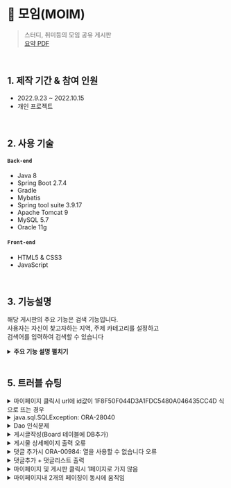 # :pushpin: 모임(MOIM)
>스터디, 취미등의 모임 공유 게시판  
>[요약 PDF](https://drive.google.com/file/d/1whriLreibG0C8HqN9YESodWJNzL4TBEi/view?usp=sharing)

</br>

## 1. 제작 기간 & 참여 인원
- 2022.9.23 ~ 2022.10.15
- 개인 프로젝트

</br>

## 2. 사용 기술
#### `Back-end`
  - Java 8
  - Spring Boot 2.7.4
  - Gradle
  - Mybatis
  - Spring tool suite 3.9.17
  - Apache Tomcat 9
  - MySQL 5.7
  - Oracle 11g
#### `Front-end`
  - HTML5 & CSS3
  - JavaScript

</br>

## 3. 기능설명
해당 게시판의 주요 기능은 검색 기능입니다.  
사용자는 자신이 찾고자하는 지역, 주제 카테고리를 설정하고  
검색어를 입력하여 검색할 수 있습니다  


<details>
<summary><b>주요 기능 설명 펼치기</b></summary>
<div markdown="1">

### 3.1. 전체 흐름
![](https://user-images.githubusercontent.com/115128823/196615661-92f8c33a-8876-47f5-8125-3f6b665e73c6.png)

### 3.2. Controller

- **요청 처리** :pushpin: [코드 확인](https://github.com/chadol0313/archive/blob/ed3ad4bf88edfc0d688e7191011dd5146e17ac91/Moim_Project/src/main/java/com/study/moim/controller/BoardController.java#L190)
  - Controller에서는 요청을 화면단에서 넘어온 요청을 받고, Service 계층에 로직 처리를 위임합니다.
  - View로부터 전달받은 지역,주제,검색키워드,페이지를 매개변수로 하여 Service에서 실행한 메서드 값을 받아옵니다.
  - 받은 결과값은 HashMap에 저장하도록 했습니다.

- **결과 처리** :pushpin: [코드 확인](https://github.com/chadol0313/archive/blob/ed3ad4bf88edfc0d688e7191011dd5146e17ac91/Moim_Project/src/main/java/com/study/moim/controller/BoardController.java#L212)
  - Service 계층에서 넘어온 로직 처리 결과(메세지)를 화면단에 응답해줍니다.
  - Service 계층에서 넘어온 로직 처리 결과를 model에 넣어줍니다.
  - 지역,주제,검색키워드는 검색결과 페이지에서 검색값을 유지하기위해 각각 따로 model에 넣어주었습니다.

### 3.3. Service

- **페이징 및 검색 결과값 처리** :pushpin: [코드 확인](https://github.com/chadol0313/archive/blob/ed3ad4bf88edfc0d688e7191011dd5146e17ac91/Moim_Project/src/main/java/com/study/moim/service/BoardService.java#L96)
  - 최종 결과를 담을 해쉬맵 객체를 생성합니다.
  - 페이징 객체를 생성하고 검색에 걸린 총 게시물 갯수를 카운트합니다
  - 페이지 시작번호, 끝번호, 지역, 주제, 검색키워드를 매개변수로 dao에서 넘어온 로직 결과를 List에 담습니다.
  - 페이징과 위의 결과값을 담은 List를 해쉬맵에 담았습니다

### 3.4. Mapper

![](https://user-images.githubusercontent.com/115128823/196623593-79182ce3-fdae-4e4e-bfa2-760e10c0def0.png)

- **검색 키워드 쿼리문** :pushpin: [코드 확인](https://github.com/chadol0313/archive/blob/ed3ad4bf88edfc0d688e7191011dd5146e17ac91/Moim_Project/src/main/resources/mybatis/mapper/Board.xml#L68)
  - 매개변수 지역과 주제가 일치하며 타이틀에 검색 키워드가 속한 게시글을 검색합니다.
 
### 3.5. View

![](https://user-images.githubusercontent.com/115128823/196624209-7c08f101-44a7-4381-93a1-4f837df471e0.png)

- **검색 값 유지** :pushpin: [코드 확인](https://github.com/chadol0313/archive/blob/ed3ad4bf88edfc0d688e7191011dd5146e17ac91/Moim_Project/src/main/webapp/WEB-INF/views/board/searchPage.jsp#L19)
  - JSTL문법을 이용하여 검색 결과페이지에서도 검색설정 값을 그대로 유지했습니다.
</div>
</details>

</br>

## 5. 트러블 슈팅
<details>
<summary> 마이페이지 클릭시 url에 id값이 1F8F50F044D3A1FDC5480A046435CC4D 식으로 뜨는 경우 </summary>
<div markdown="1">
 
  - 마이페이지 메뉴는 헤더에 있으므로 헤더 문제라고 생각
  - 헤더 작업시 아이디 출력 로그를 찍어보았으나 이상 無
  - 다시 생각해보니 로그인 페이지에서 main으로 attribute를 보내는 것이지 헤더로 보내는 것은 아님
  - 컨트롤러에서 헤더에 사용자 정보를 보내는가? X
  - 헤더 마이페이지 파라미터에 id값을 지우고 컨트롤러에서 사용자 값을 MemberDto에 담음
  - 그리고 getMember 메서드에 들어갔던 id값은 본래 getParameter로 얻었으나,
  - MemberDto에서 꺼내쓰는 것으로 수정
   
</div>
</details>  

<details>
<summary>java.sql.SQLException: ORA-28040</summary>
<div markdown="1">

- ojdbc6.jar 파일을 ojdbc8.jar로 변경

</div>
</details>

<details>
<summary>Dao 인식문제</summary>
<div markdown="1">
  
  - @Mapper 어노테이션 누락으로 추가하여 해결
  
</div>
</details>

<details>
<summary>게시글작성(Board 테이블에 DB추가)</summary>
<div markdown="1">
  
  - 각각의 파라미터를 @RequestParam 으로 받았었으나 오류
  - Dto 객체를 생성하고 아래와같이 request.getParameter로 수정
  </div>
</details>

<details>
<summary> 게시물 상세페이지 출력 오류 </summary>
<div markdown="1">
  
  - @RequestParam 으로 받은 게시글번호를 int 타입에서 String으로 변경
  
</div>
</details>
    
<details>
<summary>댓글 추가시 ORA-00984: 열을 사용할 수 없습니다 오류 </summary>
<div markdown="1">
  
  - 시퀀스명 오입력
   
</div>
</details>    

<details>
<summary> 댓글추가 + 댓글리스트 출력</summary>
<div markdown="1">
  
  - forEach문에 넣은 item이 리스트형이 아니어서 발생하는 오류
        
</div>
</details>  
    
<details>
<summary> 마이페이지 및 게시판 클릭시 1페이지로 가지 않음</summary>
<div markdown="1">
  
  - 이전 페이지에서 주소에 page값을 1로 고정
        
</div>
</details> 
    
<details>
<summary> 마이페이지내 2개의 페이징이 동시에 움직임</summary>
<div markdown="1">
  
   - Service단에서 page 변수를 2개로 나누었음
        
</div>
</details> 


</br>
